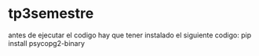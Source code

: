 # tp3semestre
antes de ejecutar el codigo hay que tener instalado el siguiente codigo: 
pip install psycopg2-binary

